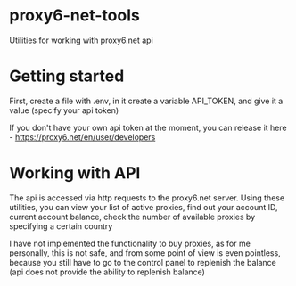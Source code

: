 # proxy6-net-tools

Utilities for working with proxy6.net api

# Getting started
First, create a file with .env, in it create a variable API_TOKEN, and give it a value (specify your api token)

If you don't have your own api token at the moment, you can release it here - https://proxy6.net/en/user/developers

# Working with API
The api is accessed via http requests to the proxy6.net server. Using these utilities, you can view your list of active proxies, find out your account ID, current account balance, check the number of available proxies by specifying a certain country

I have not implemented the functionality to buy proxies, as for me personally, this is not safe, and from some point of view is even pointless, because you still have to go to the control panel to replenish the balance (api does not provide the ability to replenish balance)
